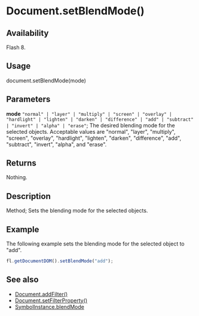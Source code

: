 # Document.setBlendMode()

## Availability

Flash 8.

## Usage

document.setBlendMode(mode)

## Parameters

**mode** `"normal" | "layer" | "multiply" | "screen" | "overlay" | "hardlight" | "lighten" | "darken" | "difference" | "add" | "subtract" | "invert" | "alpha" | "erase"`; The desired blending mode for the selected objects. Acceptable values are "normal", "layer", "multiply", "screen", "overlay", "hardlight", "lighten", "darken", "difference", "add", "subtract", "invert", "alpha", and "erase".

## Returns

Nothing.

## Description

Method; Sets the blending mode for the selected objects.

## Example

The following example sets the blending mode for the selected object to "add".

```javascript
fl.getDocumentDOM().setBlendMode("add");
```

## See also

- [Document.addFilter()](../Document_object/Document3.md)
- [Document.setFilterProperty()](../Document_object/Document520.md)
- [SymbolInstance.blendMode](../SymbolInstance_object/SymbolInstance4.md)

